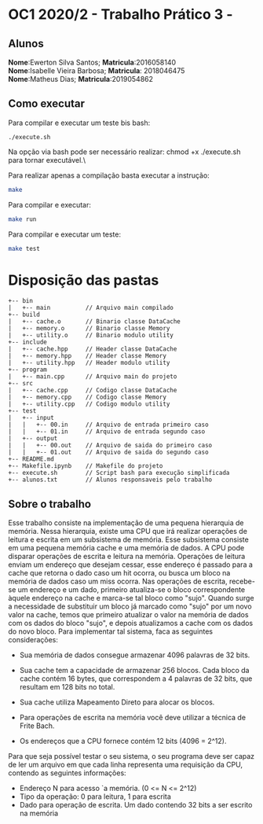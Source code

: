 # OC1 2020/2 - Trabalho Prático 3 - 

## Alunos
**Nome**:Ewerton Silva Santos; **Matricula**:2016058140\
**Nome**:Isabelle Vieira Barbosa; **Matricula**: 2018046475\
**Nome**:Matheus Dias; **Matricula**:2019054862

## Como executar
Para compilar e executar um teste bis bash:
``` 
./execute.sh 
```
Na opção via bash pode ser necessário realizar: chmod +x ./execute.sh para tornar executável.\

Para realizar apenas a compilação basta executar a instrução:
``` bash
make
``` 
Para compilar e executar:
``` bash
make run
```
Para compilar e executar um teste:
``` bash
make test
```

# Disposição das pastas
```
+-- bin
|   +-- main          // Arquivo main compilado
+-- build 
|   +-- cache.o       // Binario classe DataCache
|   +-- memory.o      // Binario classe Memory
|   +-- utility.o     // Binario modulo utility
+-- include
|   +-- cache.hpp     // Header classe DataCache
|   +-- memory.hpp    // Header classe Memory
|   +-- utility.hpp   // Header modulo utility
+-- program
|   +-- main.cpp      // Arquivo main do projeto
+-- src
|   +-- cache.cpp     // Codigo classe DataCache
|   +-- memory.cpp    // Codigo classe Memory
|   +-- utility.cpp   // Codigo modulo utility
+-- test  
|   +-- input
|   |   +-- 00.in     // Arquivo de entrada primeiro caso
|   |   +-- 01.in     // Arquivo de entrada segundo caso
|   +-- output
|   |   +-- 00.out    // Arquivo de saida do primeiro caso  
|   |   +-- 01.out    // Arquivo de saida do segundo caso
+-- README.md
+-- Makefile.ipynb    // Makefile do projeto
+-- execute.sh        // Script bash para execução simplificada
+-- alunos.txt        // Alunos responsaveis pelo trabalho
```

## Sobre o trabalho
Esse trabalho consiste na implementação de uma pequena hierarquia de memória. Nessa hierarquia, existe uma CPU que irá realizar operações de leitura e escrita em um subsistema de memória. Esse subsistema consiste em uma pequena memória cache e uma memória de dados.
A CPU pode disparar operações de escrita e leitura na memória. Operações de leitura enviam um endereço que desejam cessar, esse endereço é passado para a cache que retorna o dado caso um hit ocorra, ou busca um bloco na memória de dados caso um miss ocorra.
Nas operações de escrita, recebe-se um endereço e um dado, primeiro atualiza-se o bloco correspondente
àquele endereço na cache e marca-se tal bloco como "sujo".  Quando surge a necessidade de substituir um bloco já marcado como "sujo" por um novo valor na cache, temos que primeiro atualizar o valor na memória de dados com os dados do bloco "sujo", e depois atualizamos a cache com os dados do novo bloco.
Para implementar tal sistema, faca as seguintes considerações:
- Sua memória de dados consegue armazenar 4096 palavras de 32 bits.

- Sua cache tem a capacidade de armazenar 256 blocos.  Cada bloco da cache contém 16 bytes, que correspondem a 4 palavras de 32 bits, que resultam em 128 bits no total.
- Sua cache utiliza Mapeamento Direto para alocar os blocos.
- Para operações de escrita na memória você deve utilizar a técnica de Frite Bach.
- Os endereços que a CPU fornece contém 12 bits (4096 = 2^12).

Para que seja possível testar o seu sistema, o seu programa deve ser capaz de ler um arquivo em que cada linha representa uma requisição da CPU, contendo as seguintes informações:
- Endereço N para acesso `a memória. (0 <= N <= 2^12)
- Tipo da operação: 0 para leitura, 1 para escrita
- Dado para operação de escrita. Um dado contendo 32 bits a ser escrito na memória